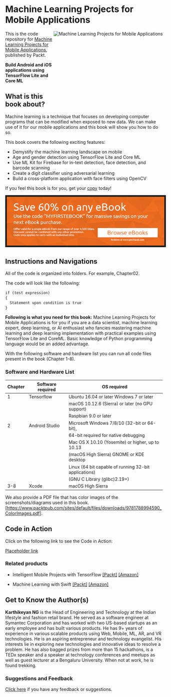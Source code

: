 # Machine Learning Projects for Mobile Applications


<a href="https://www.packtpub.com/big-data-and-business-intelligence/machine-learning-projects-mobile-applications?utm_source=github&utm_medium=repository&utm_campaign=9781788994590"><img src="https://www.packtpub.com/sites/default/files/B09947_0.png" alt="Machine Learning Projects for Mobile Applications" height="256px" align="right"></a>

This is the code repository for [Machine Learning Projects for Mobile Applications](https://www.packtpub.com/big-data-and-business-intelligence/machine-learning-projects-mobile-applications?utm_source=github&utm_medium=repository&utm_campaign=9781788994590), published by Packt.

**Build Android and iOS applications using TensorFlow Lite and Core ML**

## What is this book about?
Machine learning is a technique that focuses on developing computer programs that can be modified when exposed to new data. We can make use of it for our mobile applications and this book will show you how to do so.


This book covers the following exciting features:
* Demystify the machine learning landscape on mobile
* Age and gender detection using TensorFlow Lite and Core ML
* Use ML Kit for Firebase for in-text detection, face detection, and barcode scanning
* Create a digit classifier using adversarial learning
* Build a cross-platform application with face filters using OpenCV

If you feel this book is for you, get your [copy](https://www.amazon.com/dp/1788994590) today!

<a href="https://www.packtpub.com/?utm_source=github&utm_medium=banner&utm_campaign=GitHubBanner"><img src="https://raw.githubusercontent.com/PacktPublishing/GitHub/master/GitHub.png" 
alt="https://www.packtpub.com/" border="5" /></a>


## Instructions and Navigations
All of the code is organized into folders. For example, Chapter02.

The code will look like the following:
```
if (test expression)
{
  Statement upon condition is true
}
```

**Following is what you need for this book:**
Machine Learning Projects for Mobile Applications is for you if you are a data scientist, machine learning expert, deep learning, or AI enthusiast who fancies mastering machine learning and deep learning implementation with practical examples using TensorFlow Lite and CoreML. Basic knowledge of Python programming language would be an added advantage.

With the following software and hardware list you can run all code files present in the book (Chapter 1-8).

### Software and Hardware List

| Chapter  | Software required                   | OS required                                            |
| -------- | ------------------------------------| -------------------------------------------------------|
| 1        |Tensorflow                           | Ubuntu 16.04 or later Windows 7 or later               |
|          |                                     | macOS 10.12.6 (Sierra) or later (no GPU support)       |
|          |                                     | Raspbian 9.0 or later                                  |
| 2        | Android Studio                      | Microsoft Windows 7/8/10 (32-bit or 64-bit),           |
|          |                                     |  64-bit required for native debugging                  |
|          |                                     |  Mac OS X 10.10 (Yosemite) or higher, up to 10.13      |
|          |                                     |  (macOS High Sierra) GNOME or KDE desktop              |
|          |                                     |  Linux (64 bit capable of running 32-bit applications) |
|          |                                     |  (GNU C Library (glibc)2.19+)                          |
| 3-8      | Xcode                               | macOS High Sierra                                      |
 

We also provide a PDF file that has color images of the screenshots/diagrams used in this book. [https://www.packtpub.com/sites/default/files/downloads/9781788994590_ColorImages.pdf].

## Code in Action

Click on the following link to see the Code in Action:

[Placeholder link](www.youtube.com/URL)

### Related products <Other books you may enjoy>
* Intelligent Mobile Projects with TensorFlow [[Packt]](https://www.packtpub.com/application-development/intelligent-mobile-projects-tensorflow?utm_source=github&utm_medium=repository&utm_campaign=9781788834544) [[Amazon]](https://www.amazon.com/dp/1788834542)

* Machine Learning with Swift [[Packt]](https://www.packtpub.com/big-data-and-business-intelligence/machine-learning-swift?utm_source=github&utm_medium=repository&utm_campaign=9781787121515) [[Amazon]](https://www.amazon.com/dp/1788293770)

## Get to Know the Author(s)
**Karthikeyan NG**
is the Head of Engineering and Technology at the Indian lifestyle and
fashion retail brand. He served as a software engineer at Symantec Corporation and has
worked with two US-based startups as an early employee and has built various products.
He has 9+ years of experience in various scalable products using Web, Mobile, ML, AR, and
VR technologies. He is an aspiring entrepreneur and technology evangelist. His interests lie
in exploring new technologies and innovative ideas to resolve a problem. He has also
bagged prizes from more than 15 hackathons, is a TEDx speaker and a speaker at
technology conferences and meetups as well as guest lecturer at a Bengaluru University.
When not at work, he is found trekking.




### Suggestions and Feedback
[Click here](https://docs.google.com/forms/d/e/1FAIpQLSdy7dATC6QmEL81FIUuymZ0Wy9vH1jHkvpY57OiMeKGqib_Ow/viewform) if you have any feedback or suggestions.

